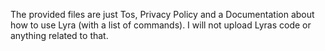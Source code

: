 The provided files are just Tos, Privacy Policy and a Documentation about how to use Lyra (with a list of commands).
I will not upload Lyras code or anything related to that.
